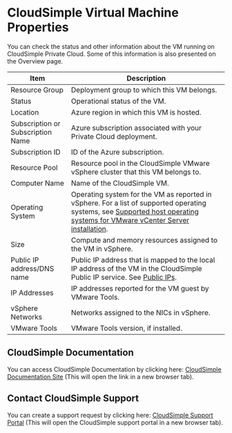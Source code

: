 
 # CloudSimple Virtual Machine Properties

 You can check the status and other information about the VM running on CloudSimple Private Cloud. Some of this information is also presented on the Overview page.

| **Item** | **Description** | 
| ------------ | ------------- | 
| Resource Group | Deployment group to which this VM belongs.  | 
| Status | Operational status of the VM.  | 
| Location | Azure region in which this VM is hosted.  | 
| Subscription or<br>Subscription Name | Azure subscription associated with your Private Cloud deployment. | 
| Subscription ID | ID of the Azure subscription.  | 
| Resource Pool | Resource pool in the CloudSimple VMware vSphere cluster that this VM belongs to.  | 
| Computer Name | Name of the CloudSimple VM.  | 
| Operating System | Operating system for the VM as reported in vSphere. For a list of supported operating systems, see [Supported host operating systems for VMware vCenter Server installation](https://kb.vmware.com/s/article/2091273). | 
| Size |  Compute and memory resources assigned to the VM in vSphere.  | 
| Public IP address/DNS name | Public IP address that is mapped to the local IP address of the VM in the CloudSimple Public IP service. See [Public IPs](https://docs.cloudsimple.com/csportal/publicips/).  | 
| IP Addresses | IP addresses reported for the VM guest by VMware Tools.  | 
| vSphere Networks | Networks assigned to the NICs in vSphere. | 
| VMware Tools | VMware Tools version, if installed.  |

## CloudSimple Documentation

You can access CloudSimple Documentation by clicking here: [CloudSimple Documentation Site](https://docs.cloudsimple.com) (This will open the link in a new browser tab).

## Contact CloudSimple Support

You can create a support request by clicking here: [CloudSimple Support Portal](https://support.cloudsimple.com) (This will open the CloudSimple support portal in a new browser tab).